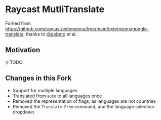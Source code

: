 # Raycast MutliTranslate

Forked from https://github.com/raycast/extensions/tree/main/extensions/google-translate, thanks to [@gebeto](https://github.com/gebeto) et al.

## Motivation

// TODO

## Changes in this Fork

- Support for multiple languages
- Translated from `auto` to all languages once
- Removed the representation of flags, as languages are not countries
- Removed the `Translate From` command, and the language selection dropdown

